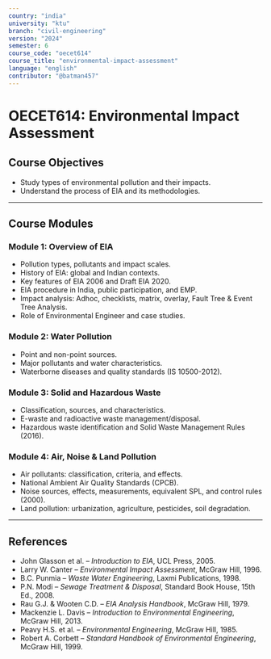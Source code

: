 ```yaml
---
country: "india"
university: "ktu"
branch: "civil-engineering"
version: "2024"
semester: 6
course_code: "oecet614"
course_title: "environmental-impact-assessment"
language: "english"
contributor: "@batman457"
---
```


# OECET614: Environmental Impact Assessment

## Course Objectives

- Study types of environmental pollution and their impacts.
- Understand the process of EIA and its methodologies.

---

## Course Modules

### Module 1: Overview of EIA
- Pollution types, pollutants and impact scales.
- History of EIA: global and Indian contexts.
- Key features of EIA 2006 and Draft EIA 2020.
- EIA procedure in India, public participation, and EMP.
- Impact analysis: Adhoc, checklists, matrix, overlay, Fault Tree & Event Tree Analysis.
- Role of Environmental Engineer and case studies.

### Module 2: Water Pollution
- Point and non-point sources.
- Major pollutants and water characteristics.
- Waterborne diseases and quality standards (IS 10500-2012).

### Module 3: Solid and Hazardous Waste
- Classification, sources, and characteristics.
- E-waste and radioactive waste management/disposal.
- Hazardous waste identification and Solid Waste Management Rules (2016).

### Module 4: Air, Noise & Land Pollution
- Air pollutants: classification, criteria, and effects.
- National Ambient Air Quality Standards (CPCB).
- Noise sources, effects, measurements, equivalent SPL, and control rules (2000).
- Land pollution: urbanization, agriculture, pesticides, soil degradation.

---

## References

- John Glasson et al. – *Introduction to EIA*, UCL Press, 2005.
- Larry W. Canter – *Environmental Impact Assessment*, McGraw Hill, 1996.
- B.C. Punmia – *Waste Water Engineering*, Laxmi Publications, 1998.
- P.N. Modi – *Sewage Treatment & Disposal*, Standard Book House, 15th Ed., 2008.
- Rau G.J. & Wooten C.D. – *EIA Analysis Handbook*, McGraw Hill, 1979.
- Mackenzie L. Davis – *Introduction to Environmental Engineering*, McGraw Hill, 2013.
- Peavy H.S. et al. – *Environmental Engineering*, McGraw Hill, 1985.
- Robert A. Corbett – *Standard Handbook of Environmental Engineering*, McGraw Hill, 1999.
